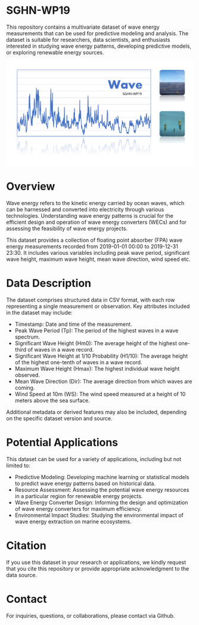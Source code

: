 # SGHN-WP19
This repository contains a multivariate dataset of wave energy measurements that can be used for predictive modeling and analysis. The dataset is suitable for researchers, data scientists, and enthusiasts interested in studying wave energy patterns, developing predictive models, or exploring renewable energy sources.

![image](doc/main%20fig.png)

# Overview
Wave energy refers to the kinetic energy carried by ocean waves, which can be harnessed and converted into electricity through various technologies. Understanding wave energy patterns is crucial for the efficient design and operation of wave energy converters (WECs) and for assessing the feasibility of wave energy projects.

This dataset provides a collection of floating point absorber (FPA) wave energy measurements recorded from 2019-01-01 00:00 to 2019-12-31 23:30. It includes various variables including peak wave period, significant wave height, maximum wave height, mean wave direction, wind speed etc.

# Data Description
The dataset comprises structured data in CSV format, with each row representing a single measurement or observation. Key attributes included in the dataset may include:

- Timestamp: Date and time of the measurement.
- Peak Wave Period (Tp): The period of the highest waves in a wave spectrum.
- Significant Wave Height (Hm0): The average height of the highest one-third of waves in a wave record.
- Significant Wave Height at 1/10 Probability (H1/10): The average height of the highest one-tenth of waves in a wave record.
- Maximum Wave Height (Hmax): The highest individual wave height observed.
- Mean Wave Direction (Dir): The average direction from which waves are coming.
- Wind Speed at 10m (WS): The wind speed measured at a height of 10 meters above the sea surface.
  
Additional metadata or derived features may also be included, depending on the specific dataset version and source.

# Potential Applications
This dataset can be used for a variety of applications, including but not limited to:

- Predictive Modeling: Developing machine learning or statistical models to predict wave energy patterns based on historical data.
- Resource Assessment: Assessing the potential wave energy resources in a particular region for renewable energy projects.
- Wave Energy Converter Design: Informing the design and optimization of wave energy converters for maximum efficiency.
- Environmental Impact Studies: Studying the environmental impact of wave energy extraction on marine ecosystems.

# Citation
If you use this dataset in your research or applications, we kindly request that you cite this repository or provide appropriate acknowledgment to the data source.

# Contact
For inquiries, questions, or collaborations, please contact via Github.
